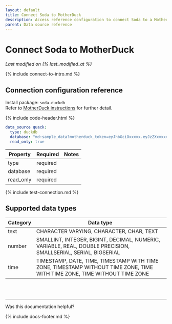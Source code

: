 ```yaml
---
layout: default
title: Connect Soda to MotherDuck
description: Access reference configuration to connect Soda to a MotherDuck data source.
parent: Data source reference
---
```


# Connect Soda to MotherDuck
*Last modified on {% last_modified_at %}*

{% include connect-to-intro.md %}

## Connection configuration reference

Install package: `soda-duckdb` <br />
Refer to <a href="https://motherduck.com/docs/getting-started/connect-query-from-python/installation-authentication/" target="_blank"> MotherDuck instructions</a> for further detail.


{% include code-header.html %}
```yaml
data_source quack:
  type: duckdb
  database: "md:sample_data?motherduck_token=eyJhbGciOxxxxx.eyJzZXxxxxx.l4sxxxxx"
  read_only: true
```

| Property | Required | Notes                                                      |
| -------- | -------- | ---------------------------------------------------------- |
| type     | required |                                                            |
| database | required |                                                            |
| read_only  | required |                                                          |


{% include test-connection.md %}

## Supported data types

| Category | Data type  |
| -------- | ---------- |
| text     | CHARACTER VARYING, CHARACTER, CHAR, TEXT  |
| number   | SMALLINT, INTEGER, BIGINT, DECIMAL, NUMERIC, VARIABLE, REAL, DOUBLE PRECISION, SMALLSERIAL, SERIAL, BIGSERIAL  |
| time     | TIMESTAMP, DATE, TIME, TIMESTAMP WITH TIME ZONE, TIMESTAMP WITHOUT TIME ZONE, TIME WITH TIME ZONE, TIME WITHOUT TIME ZONE |


<br />
<br />

---

Was this documentation helpful?

<!-- LikeBtn.com BEGIN -->
<span class="likebtn-wrapper" data-theme="tick" data-i18n_like="Yes" data-ef_voting="grow" data-show_dislike_label="true" data-counter_zero_show="true" data-i18n_dislike="No"></span>
<script>(function(d,e,s){if(d.getElementById("likebtn_wjs"))return;a=d.createElement(e);m=d.getElementsByTagName(e)[0];a.async=1;a.id="likebtn_wjs";a.src=s;m.parentNode.insertBefore(a, m)})(document,"script","//w.likebtn.com/js/w/widget.js");</script>
<!-- LikeBtn.com END -->

{% include docs-footer.md %}
